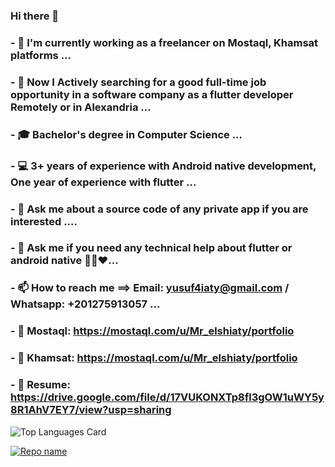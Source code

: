 ### Hi there 👋
### - 💼 I'm currently working as a freelancer on Mostaql, Khamsat platforms ...
### - 🔭 Now I Actively searching for a good full-time job opportunity in a software company as a flutter developer Remotely or in Alexandria ...
### - 🎓 Bachelor's degree in Computer Science ...
### - 💻 3+ years of experience with Android native development, One year of experience with flutter ...
### - 💬 Ask me about a source code of any private app if you are interested ....
### - 💬 Ask me if you need any technical help about flutter or android native 👨‍💻❤️...
### - 📫 How to reach me ==> Email: yusuf4iaty@gmail.com / Whatsapp: +201275913057 ...
### - 📱 Mostaql: https://mostaql.com/u/Mr_elshiaty/portfolio
### - 📱 Khamsat: https://mostaql.com/u/Mr_elshiaty/portfolio
### - 📃 Resume: https://drive.google.com/file/d/17VUKONXTp8fl3gOW1uWY5y8R1AhV7EY7/view?usp=sharing

![Top Languages Card](https://github-readme-stats.vercel.app/api/top-langs/?ElshiatyTube=shinokada)

[![Repo name](https://github-readme-stats.vercel.app/api/pin/?ElshiatyTube=ElshiatyTube&repo=Red-Tires-E-commerce-Flutter-app&show_owner=true)](https://github.com/ElshiatyTube/Red-Tires-E-commerce-Flutter-app)
<!--
**ElshiatyTube/ElshiatyTube** is a ✨ _special_ ✨ repository because its `README.md` (this file) appears on your GitHub profile.

